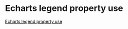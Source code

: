 # Echarts legend property use
[Echarts legend property use](https://aiwithcloud.com/2022/09/14/echarts_legend_property_use/)